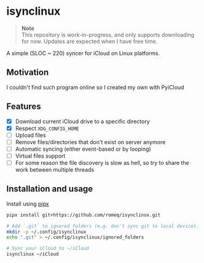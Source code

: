# isynclinux

> **Note**  
> This repository is work-in-progress, and only supports downloading for now.
> Updates are expected when I have free time.


A simple (SLOC ~ 220) syncer for iCloud on Linux platforms.


## Motivation

I couldn't find such program online so I created my own with PyiCloud

## Features
- [x] Download current iCloud drive to a specific directory
- [x] Respect `XDG_CONFIG_HOME`
- [ ] Upload files
- [ ] Remove files/directories that don't exist on server anymore
- [ ] Automatic syncing (either event-based or by looping)
- [ ] Virtual files support
- [ ] For some reason the file discovery is slow as hell, so try to share the work between multiple threads

## Installation and usage

Install using [pipx](https://github.com/pypa/pipx)

```sh
pipx install git+https://github.com/romeq/isynclinux.git

# Add `.git` to ignored folders (e.g. don't sync git to local device). Ignored folders are seperated by newlines (\n).
mkdir -p ~/.config/isynclinux
echo ".git" > ~/.config/isynclinux/ignored_folders

# Sync your iCloud to ~/iCloud
isynclinux ~/iCloud
```
